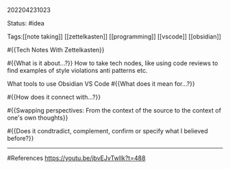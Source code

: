 202204231023

Status: #idea

Tags:[[note taking]] [[zettelkasten]] [[programming]] [[vscode]] [[obsidian]] 

#{{Tech Notes With Zettelkasten}}

#{{What is it about...?}}
How to take tech nodes, like using code reviews to find examples of style violations anti patterns etc.

What tools to use
	Obsidian
	VS Code
#{{What does it mean for...?}}

#{{How does it connect with...?}}

#{{Swapping perspectives: From the context of the source to the context of one's own thoughts}}

#{{Does it condtradict, complement, confirm or specify what I believed before?}}


___
#References
https://youtu.be/jbvEJvTwllk?t=488


